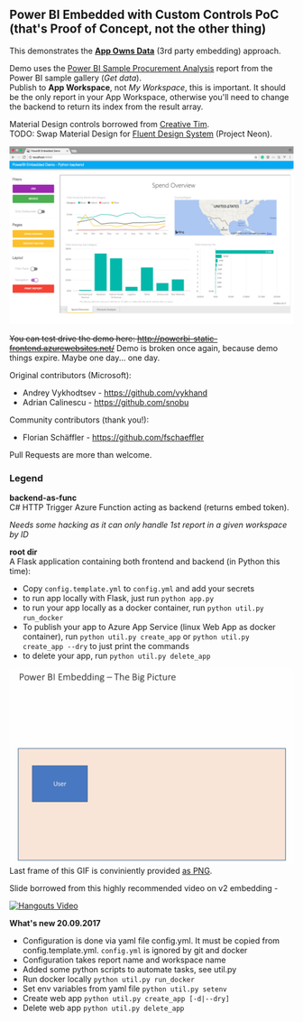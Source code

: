 ## Power BI Embedded with Custom Controls PoC (that's Proof of Concept, not the other thing)

This demonstrates the **[App Owns Data](https://powerbi.microsoft.com/en-us/documentation/powerbi-developer-embed-sample-app-owns-data/)** (3rd party embedding) approach.

Demo uses the [Power BI Sample Procurement Analysis](https://powerbi.microsoft.com/en-us/documentation/powerbi-sample-procurement-analysis-take-a-tour/)  report from the Power BI sample gallery (_Get data_).<br>
Publish to **App Workspace**, not _My Workspace_, this is important. It should be the only report in your App Workspace, otherwise you'll need to change the backend to return its index from the result array.

Material Design controls borrowed from [Creative Tim](https://www.creative-tim.com/product/material-kit).<br>
TODO: Swap Material Design for [Fluent Design System](https://fluent.microsoft.com) (Project Neon).

![Screenshot](screenshot.png)

~~You can test drive the demo here: http://powerbi-static-frontend.azurewebsites.net/~~
Demo is broken once again, because demo things expire. Maybe one day... one day.

Original contributors (Microsoft):
- Andrey Vykhodtsev - https://github.com/vykhand
- Adrian Calinescu - https://github.com/snobu

Community contributors (thank you!):
- Florian Schäffler - https://github.com/fschaeffler

Pull Requests are more than welcome.

### Legend

**backend-as-func**<br>
C# HTTP Trigger Azure Function acting as backend (returns embed token).

*Needs some hacking as it can only handle 1st report in a given workspace by ID*

**root dir**<br>
A Flask application containing both frontend and backend (in Python this time):
- Copy `config.template.yml` to `config.yml` and add your secrets
- to run app locally with Flask, just run `python app.py`
- to run your app locally as a docker container, run `python util.py run_docker`
- To publish your app to Azure App Service (linux Web App as docker container), run `python util.py create_app` or `python util.py create_app --dry` to just print the commands
- to delete your app, run `python util.py delete_app`

![Oauth Dance Gif](oauth-dance.gif)
Last frame of this GIF is conviniently provided [as PNG](oauth-dance.png).

Slide borrowed from this highly recommended video on v2 embedding -

[![Hangouts Video](https://img.youtube.com/vi/xKTPI2pEl9I/0.jpg)](https://www.youtube.com/watch?v=xKTPI2pEl9I)


**What's new 20.09.2017**

 *	Configuration is done via yaml file config.yml. It must be copied from config.template.yml. `config.yml` is ignored by git and docker
 *	Configuration takes report name and workspace name
 *	Added some python scripts to automate tasks, see util.py
 *	Run docker locally `python util.py run_docker`
 *	Set env variables from yaml file `python util.py setenv`
 *	Create web app `python util.py create_app [-d|--dry]`
 *	Delete web app `python util.py delete_app`

